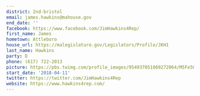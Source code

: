 ```yaml
---
district: 2nd-bristol
email: james.hawkins@mahouse.gov
end_date: ''
facebook: https://www.facebook.com/JimHawkins4Rep/
first_name: James
hometown: Attleboro
house_url: https://malegislature.gov/Legislators/Profile/JKH1
last_name: Hawkins
party: D
phone: (617) 722-2013
picture: https://pbs.twimg.com/profile_images/954937051069272064/M5Fe5Qc9_400x400.jpg
start_date: '2018-04-11'
twitter: https://twitter.com/JimHawkins4Rep
website: https://www.hawkins4rep.com/
---
```

